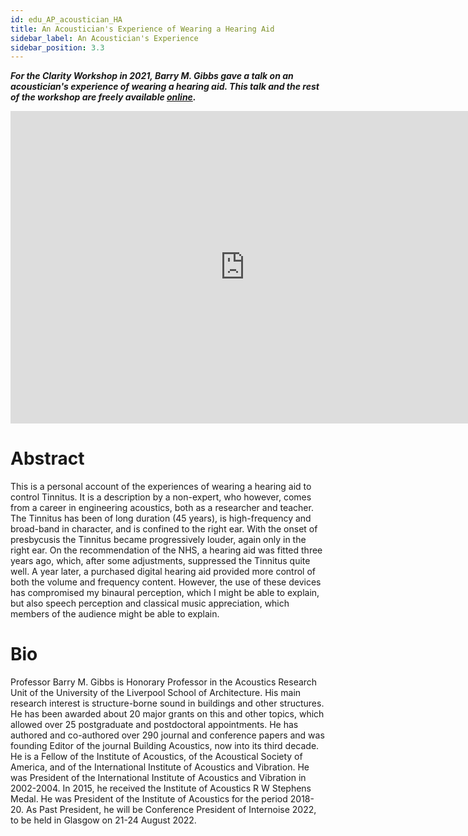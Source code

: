 ```yaml
---
id: edu_AP_acoustician_HA
title: An Acoustician's Experience of Wearing a Hearing Aid
sidebar_label: An Acoustician's Experience
sidebar_position: 3.3
---
```


***For the Clarity Workshop in 2021, Barry M. Gibbs gave a talk on an acoustician's experience of wearing a hearing aid. This talk and the rest of the workshop are freely available [online](https://www.youtube.com/playlist?list=PLNqx4n2qXsY_22KVZFoy9LxT6_ssxfSAS).***

<div style={{textAlign:'center'}}>
<iframe width="750" height="500" src="https://www.youtube.com/embed/IiGRmm8PBHQ" title="YouTube video player" frameborder="0" allow="accelerometer; autoplay; clipboard-write; encrypted-media; gyroscope; picture-in-picture; web-share" allowfullscreen></iframe>
</div>

# Abstract
This is a personal account of the experiences of wearing a hearing aid to control Tinnitus. It is a description by a non-expert, who however, comes from a career in engineering acoustics, both as a researcher and teacher. The Tinnitus has been of long duration (45 years), is high-frequency and broad-band in character, and is confined to the right ear. With the onset of presbycusis the Tinnitus became progressively louder, again only in the right ear. On the recommendation of the NHS, a hearing aid was fitted three years ago, which, after some adjustments, suppressed the Tinnitus quite well. A year later, a purchased digital hearing aid provided more control of both the volume and frequency content. However, the use of these devices has compromised my binaural perception, which I might be able to explain, but also speech perception and classical music appreciation, which members of the audience might be able to explain.

# Bio
Professor Barry M. Gibbs is Honorary Professor in the Acoustics Research Unit of the University of the Liverpool School of Architecture. His main research interest is structure-borne sound in buildings and other structures. He has been awarded about 20 major grants on this and other topics, which allowed over 25 postgraduate and postdoctoral appointments. He has authored and co-authored over 290 journal and conference papers and was founding Editor of the journal Building Acoustics, now into its third decade. He is a Fellow of the Institute of Acoustics, of the Acoustical Society of America, and of the International Institute of Acoustics and Vibration. He was President of the International Institute of Acoustics and Vibration in 2002-2004. In 2015, he received the Institute of Acoustics R W Stephens Medal. He was President of the Institute of Acoustics for the period 2018-20. As Past President, he will be Conference President of Internoise 2022, to be held in Glasgow on 21-24 August 2022.
